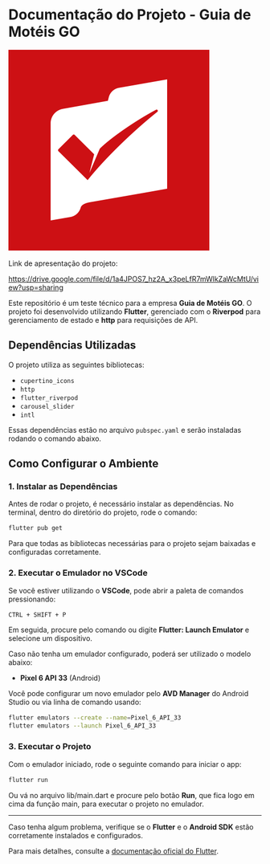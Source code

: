 # Documentação do Projeto - Guia de Motéis GO

![guia de moteis go](logo.png)

Link de apresentação do projeto:

https://drive.google.com/file/d/1a4JPOS7_hz2A_x3peLfR7mWlkZaWcMtU/view?usp=sharing

Este repositório é um teste técnico para a empresa **Guia de Motéis GO**. O projeto foi desenvolvido utilizando **Flutter**, gerenciado com o **Riverpod** para gerenciamento de estado e **http** para requisições de API.


## Dependências Utilizadas

O projeto utiliza as seguintes bibliotecas:

- `cupertino_icons`
- `http`
- `flutter_riverpod`
- `carousel_slider`
- `intl`

Essas dependências estão no arquivo `pubspec.yaml` e serão instaladas rodando o comando abaixo.

## Como Configurar o Ambiente

### 1. Instalar as Dependências

Antes de rodar o projeto, é necessário instalar as dependências. No terminal, dentro do diretório do projeto, rode o comando:

```sh
flutter pub get
```

Para que todas as bibliotecas necessárias para o projeto sejam baixadas e configuradas corretamente.

### 2. Executar o Emulador no VSCode

Se você estiver utilizando o **VSCode**, pode abrir a paleta de comandos pressionando:

```
CTRL + SHIFT + P
```

Em seguida, procure pelo comando ou digite **Flutter: Launch Emulator** e selecione um dispositivo.

Caso não tenha um emulador configurado, poderá ser utilizado o modelo abaixo:

- **Pixel 6 API 33** (Android)

Você pode configurar um novo emulador pelo **AVD Manager** do Android Studio ou via linha de comando usando:

```sh
flutter emulators --create --name=Pixel_6_API_33
flutter emulators --launch Pixel_6_API_33
```

### 3. Executar o Projeto

Com o emulador iniciado, rode o seguinte comando para iniciar o app:

```sh
flutter run
```

Ou vá no arquivo lib/main.dart e procure pelo botão **Run**, que fica logo em cima da função main,
para executar o projeto no emulador.

---

Caso tenha algum problema, verifique se o **Flutter** e o **Android SDK** estão corretamente instalados e configurados.

Para mais detalhes, consulte a [documentação oficial do Flutter](https://flutter.dev/docs).
